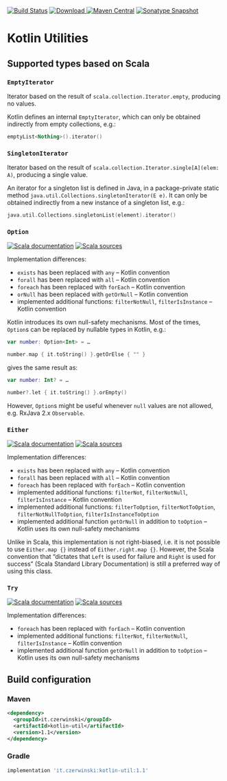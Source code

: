 [![Build Status](https://travis-ci.org/sczerwinski/kotlin-util.svg?branch=develop)](https://travis-ci.org/sczerwinski/kotlin-util)
[ ![Download](https://api.bintray.com/packages/sczerwinski/kotlin/kotlin-util/images/download.svg) ](https://bintray.com/sczerwinski/kotlin/kotlin-util/_latestVersion)
[![Maven Central](https://img.shields.io/maven-central/v/it.czerwinski/kotlin-util.svg)](https://repo1.maven.org/maven2/it/czerwinski/kotlin-util/)
[![Sonatype Snapshot](https://img.shields.io/nexus/s/https/oss.sonatype.org/it.czerwinski/kotlin-util.svg)](https://oss.sonatype.org/content/repositories/snapshots/it/czerwinski/kotlin-util/)

# Kotlin Utilities

## Supported types based on Scala

### `EmptyIterator`

Iterator based on the result of `scala.collection.Iterator.empty`, producing no values.

Kotlin defines an internal `EmptyIterator`, which can only be obtained indirectly
from empty collections, e.g.:

```kotlin
emptyList<Nothing>().iterator()
```

### `SingletonIterator`

Iterator based on the result of `scala.collection.Iterator.single[A](elem: A)`, producing a single value.

An iterator for a singleton list is defined in Java, in a package-private static method
`java.util.Collections.singletonIterator(E e)`. It can only be obtained indirectly
from a new instance of a singleton list, e.g.:
```kotlin
java.util.Collections.singletonList(element).iterator()
```

### `Option`

[![Scala documentation](https://img.shields.io/badge/scala-docs-blue.svg)](http://www.scala-lang.org/api/2.12.0/scala/Option.html)
[![Scala sources](https://img.shields.io/badge/scala-sources-blue.svg)](https://github.com/scala/scala/blob/v2.12.0/src/library/scala/Option.scala)

Implementation differences:

* `exists` has been replaced with `any` – Kotlin convention
* `forall` has been replaced with `all` – Kotlin convention
* `foreach` has been replaced with `forEach` – Kotlin convention
* `orNull` has been replaced with `getOrNull` – Kotlin convention
* implemented additional functions: `filterNotNull`, `filterIsInstance` – Kotlin convention

Kotlin introduces its own null-safety mechanisms.
Most of the times, `Option`s can be replaced by nullable types in Kotlin, e.g.:

```kotlin
var number: Option<Int> = …

number.map { it.toString() }.getOrElse { "" }
```

gives the same result as:

```kotlin
var number: Int? = …

number?.let { it.toString() }.orEmpty()
```

However, `Option`s might be useful whenever `null` values are not allowed,
e.g. RxJava 2.x `Observable`.

### `Either`

[![Scala documentation](https://img.shields.io/badge/scala-docs-blue.svg)](http://www.scala-lang.org/api/2.12.0/scala/util/Either.html)
[![Scala sources](https://img.shields.io/badge/scala-sources-blue.svg)](https://github.com/scala/scala/blob/v2.12.0/src/library/scala/util/Either.scala)

Implementation differences:

* `exists` has been replaced with `any` – Kotlin convention
* `forall` has been replaced with `all` – Kotlin convention
* `foreach` has been replaced with `forEach` – Kotlin convention
* implemented additional functions: `filterNot`, `filterNotNull`, `filterIsInstance` – Kotlin convention
* implemented additional functions: `filterToOption`, `filterNotToOption`, `filterNotNullToOption`, `filterIsInstanceToOption`
* implemented additional function `getOrNull` in addition to `toOption` – Kotlin uses its own null-safety mechanisms

Unlike in Scala, this implementation is not right-biased,
i.e. it is not possible to use `Either.map {}` instead of `Either.right.map {}`.
However, the Scala convention that “dictates that `Left` is used for failure and `Right` is used for success”
(Scala Standard Library Documentation) is still a preferred way of using this class.

### `Try`

[![Scala documentation](https://img.shields.io/badge/scala-docs-blue.svg)](http://www.scala-lang.org/api/2.12.0/scala/util/Try.html)
[![Scala sources](https://img.shields.io/badge/scala-sources-blue.svg)](https://github.com/scala/scala/blob/v2.12.0/src/library/scala/util/Try.scala)

Implementation differences:

* `foreach` has been replaced with `forEach` – Kotlin convention
* implemented additional functions: `filterNot`, `filterNotNull`, `filterIsInstance` – Kotlin convention
* implemented additional function `getOrNull` in addition to `toOption` – Kotlin uses its own null-safety mechanisms

## Build configuration

### Maven

```xml
<dependency>
  <groupId>it.czerwinski</groupId>
  <artifactId>kotlin-util</artifactId>
  <version>1.1</version>
</dependency>
```

### Gradle

```groovy
implementation 'it.czerwinski:kotlin-util:1.1'
```
